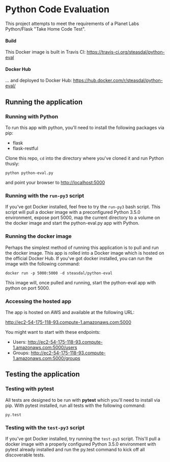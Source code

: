 # Python Code Evaluation
This project attempts to meet the requirements of a Planet Labs Python/Flask "Take Home Code Test".

#### Build
This Docker image is built in Travis CI:
<https://travis-ci.org/steasdal/python-eval>

#### Docker Hub
... and deployed to Docker Hub:
<https://hub.docker.com/r/steasdal/python-eval/>

## Running the application

### Running with Python
To run this app with python, you'll need to install the following packages via pip:

   * flask
   * flask-restful
   
Clone this repo, `cd` into the directory where you've cloned it and run Python thusly:

    python python-eval.py

and point your browser to <http://localhost:5000>


### Running with the `run-py3` script
If you've got Docker installed, feel free to try the `run-py3` bash script.  This script will 
pull a docker image with a preconfigured Python 3.5.0 environment, expose port 5000, map the 
current directory to a volume on the docker image and start the python-eval.py app with Python.

### Running the docker image
Perhaps the simplest method of running this application is to pull and run the docker image.
This app is rolled into a Docker image which is hosted on the official Docker Hub.  If you've got
docker installed, you can run the image with the following command:

    docker run -p 5000:5000 -d steasdal/python-eval
    
This image will, once pulled and running, start the python-eval app with python on port 5000.

### Accessing the hosted app
The app is hosted on AWS and available at the following URL:

<http://ec2-54-175-118-93.compute-1.amazonaws.com:5000>

You might want to start with these endpoints:

   * Users:  <http://ec2-54-175-118-93.compute-1.amazonaws.com:5000/users>
   * Groups:  <http://ec2-54-175-118-93.compute-1.amazonaws.com:5000/groups>

## Testing the application

### Testing with pytest
All tests are designed to be run with **pytest** which you'll need to install
via pip.  With pytest installed, run all tests with the following command:

    py.test
    
### Testing with the `test-py3` script
If you've got Docker installed, try running the `test-py3` script.  This'll pull
a docker image with a properly configured Python 3.5.0 environment with pytest
already installed and run the py.test command to kick off all discoverable tests.